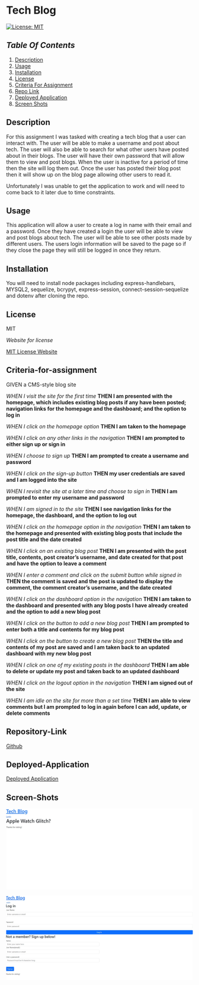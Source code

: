 # Tech Blog

[![License: MIT](https://img.shields.io/badge/License-MIT-yellow.svg)](https://opensource.org/licenses/MIT)

## _Table Of Contents_

1. [Description](#description)
2. [Usage](#usage)
3. [Installation](#installation)
4. [License](#license)
5. [Criteria For Assignment](#criteria-for-assignment)
6. [Repo Link](#repository-link)
7. [Deployed Application](#deployed-application)
8. [Screen Shots](#screen-shots)

## Description

For this assignment I was tasked with creating a tech blog that a user can interact with. The user will be able to make a username and post about tech. The user will also be able to search for what other users have posted about in their blogs. The user will have their own password that will allow them to view and post blogs. When the user is inactive for a period of time then the site will log them out. Once the user has posted their blog post then it will show up on the blog page allowing other users to read it.

Unfortunately I was unable to get the application to work and will need to come back to it later due to time constraints.

## Usage

This application will allow a user to create a log in name with their email and a password. Once they have created a login the user will be able to view and post blogs about tech. The user will be able to see other posts made by different users. The users login information will be saved to the page so if they close the page they will still be logged in once they return.

## Installation

You will need to install node packages including express-handlebars, MYSQL2, sequelize, bcrypyt, express-session, connect-session-sequelize and dotenv after cloning the repo.

## License

MIT

_Website for license_

[MIT License Website](https://mit-license.org/)

## Criteria-for-assignment

GIVEN a CMS-style blog site

*WHEN I visit the site for the first time*
**THEN I am presented with the homepage, which includes existing blog posts if any have been posted; navigation links for the homepage and the dashboard; and the option to log in**

*WHEN I click on the homepage option*
**THEN I am taken to the homepage**

*WHEN I click on any other links in the navigation*
**THEN I am prompted to either sign up or sign in**

*WHEN I choose to sign up*
**THEN I am prompted to create a username and password**

*WHEN I click on the sign-up button*
**THEN my user credentials are saved and I am logged into the site**

*WHEN I revisit the site at a later time and choose to sign in*
**THEN I am prompted to enter my username and password**

*WHEN I am signed in to the site*
**THEN I see navigation links for the homepage, the dashboard, and the option to log out**

*WHEN I click on the homepage option in the navigation*
**THEN I am taken to the homepage and presented with existing blog posts that include the post title and the date created**

*WHEN I click on an existing blog post*
**THEN I am presented with the post title, contents, post creator’s username, and date created for that post and have the option to leave a comment**

*WHEN I enter a comment and click on the submit button while signed in*
**THEN the comment is saved and the post is updated to display the comment, the comment creator’s username, and the date created**

*WHEN I click on the dashboard option in the navigation*
**THEN I am taken to the dashboard and presented with any blog posts I have already created and the option to add a new blog post**

*WHEN I click on the button to add a new blog post*
**THEN I am prompted to enter both a title and contents for my blog post**

*WHEN I click on the button to create a new blog post*
**THEN the title and contents of my post are saved and I am taken back to an updated dashboard with my new blog post**

*WHEN I click on one of my existing posts in the dashboard*
**THEN I am able to delete or update my post and taken back to an updated dashboard**

*WHEN I click on the logout option in the navigation*
**THEN I am signed out of the site**

*WHEN I am idle on the site for more than a set time*
**THEN I am able to view comments but I am prompted to log in again before I can add, update, or delete comments**

## Repository-Link

[Github](https://github.com/PintoDrop/techblog)

## Deployed-Application

[Deployed Application]()

## Screen-Shots

![Home Page Image](./images/homepage.JPG)

![Login/Signup image](./images/login-signup.JPG)
